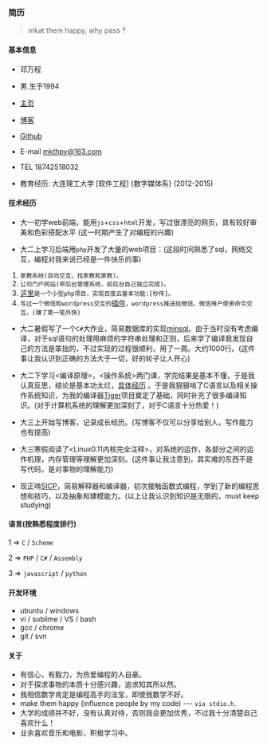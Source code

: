 ### 简历
> mkat them happy, why pass ?

#### 基本信息
* 邓万程

* 男.生于1994

* [主页](http://whps.github.io/)

* [博客](https://github.com/whps/whps.github.io/issues)

* [Github](https://github.com/whps)

* E-mail mkthpy@163.com

* TEL 18742518032

* 教育经历: 大连理工大学 [软件工程] {数字媒体系} (2012-2015)

#### 技术经历
* 大一初学web前端，能用`js`+`css`+`html`开发，写过很漂亮的网页，具有较好审美和色彩搭配水平
  (这一时期产生了对编程的兴趣)

* 大二上学习后端用`php`开发了大量的web项目：(这段时间熟悉了sql，网络交互，编程对我来说已经是一件快乐的事)
 1. `家教系统(双向交互，找家教和家教)。`  
 2. `公司门户网站(带后台管理系统，前后台自己独立完成)。`
 3. [这里](https://github.com/whps/whps.github.io/tree/master/stuff/tiny-item/fshare)`是一个小型php项目，实现百度云基本功能:[秒传]。`
 4. `写过一个微信和wordpress交互的`[插件]()`，wordpress推送给微信，微信用户使用命令交互。(赚了第一笔外快)`

* 大二暑假写了一个`C#`大作业，简易数据库的实现[minsql](https://github.com/whps/whps.github.io/tree/master/stuff/tiny-item/minsql)。由于当时没有考虑编译，对于sql语句的处理用麻烦的字符串处理和正则，后来学了编译我发现自己的方法是笨拙的，不过实现的过程很顺利，用了一周。大约1000行。(这件事让我认识到正确的方法大于一切，好的轮子让人开心)

* 大二下学习<编译原理>，<操作系统>两门课，学完结果是基本不懂，于是我认真反思，结论是基本功太烂，[具体经历](https://github.com/whps/whps.github.io/issues/8) 。于是我狠狠啃了C语言以及相关操作系统知识，为我的编译器[Tiger](https://github.com/whps/Tiger)项目奠定了基础，同时补充了很多编译知识。(对于计算机系统的理解更加深刻了，对于C语言十分热爱！)

* 大三上开始写博客，记录成长经历。(写博客不仅可以分享给别人，写作能力也有提高)

* 大三寒假阅读了<Linux0.11内核完全注释>，对系统的运作，各部分之间的运作机理，内存管理等理解更加深刻。(这件事让我注意到，其实难的东西不是写代码，是对事物的理解能力)

* 现正啃[SICP](https://github.com/whps/whps.github.io/tree/master/stuff/tiny-item/Interpret)，简易解释器和编译器，初次接触函数式编程，学到了新的编程思想和技巧，以及抽象和建模能力。(以上让我认识到知识是无限的，must keep studying)


#### 语言(按熟悉程度排行)
1 => `C` / `Scheme`

2 => `PHP` / `C#` / `Assembly`

3 => `javascript` / `python`
 
 
#### 开发环境
* ubuntu / windows
* vi / sublime / VS / bash
* gcc / chrome
* git / svn
 
#### 关于
* 有信心，有毅力，为热爱编程的人自豪。
* 对于探求事物的本质十分感兴趣，追求知其所以然。
* 我相信数学肯定是编程高手的法宝，即使我数学不好。
* make them happy (influence people by my code) --- `via stdio.h`.
* 大学的成绩并不好，没有认真对待，否则我会更加优秀，不过我十分清楚自己喜欢什么！
* 业余喜欢音乐和电影，积极学习中。





